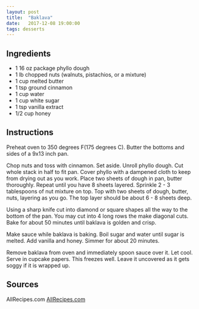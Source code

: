 ```yaml
---
layout: post
title:  "Baklava"
date:   2017-12-08 19:00:00
tags: desserts
---
```


Ingredients
-----------
- 1 16 oz package phyllo dough
- 1 lb chopped nuts (walnuts, pistachios, or a mixture)
- 1 cup melted butter
- 1 tsp ground cinnamon
- 1 cup water
- 1 cup white sugar
- 1 tsp vanilla extract
- 1/2 cup honey

Instructions
------------
Preheat oven to 350 degrees F(175 degrees C). Butter the bottoms and sides of a 9x13 inch pan.

Chop nuts and toss with cinnamon. Set aside. Unroll phyllo dough. Cut whole
stack in half to fit pan. Cover phyllo with a dampened cloth to keep from
drying out as you work. Place two sheets of dough in pan, butter thoroughly.
Repeat until you have 8 sheets layered. Sprinkle 2 - 3 tablespoons of nut
mixture on top. Top with two sheets of dough, butter, nuts, layering as you go.
The top layer should be about 6 - 8 sheets deep.

Using a sharp knife cut into diamond or square shapes all the way to the bottom
of the pan. You may cut into 4 long rows the make diagonal cuts. Bake for about
50 minutes until baklava is golden and crisp.

Make sauce while baklava is baking. Boil sugar and water until sugar is melted.
Add vanilla and honey. Simmer for about 20 minutes.

Remove baklava from oven and immediately spoon sauce over it. Let cool. Serve
in cupcake papers. This freezes well. Leave it uncovered as it gets soggy if it
is wrapped up.

Sources
------
AllRecipes.com
[AllRecipes.com](http://allrecipes.com/recipe/9454/baklava/)

